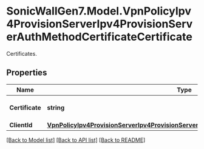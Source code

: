 # SonicWallGen7.Model.VpnPolicyIpv4ProvisionServerIpv4ProvisionServerAuthMethodCertificateCertificate
Certificates.

## Properties

Name | Type | Description | Notes
------------ | ------------- | ------------- | -------------
**Certificate** | **string** | Local certificate name. | [optional] 
**ClientId** | [**VpnPolicyIpv4ProvisionServerIpv4ProvisionServerAuthMethodCertificateCertificateClientId**](VpnPolicyIpv4ProvisionServerIpv4ProvisionServerAuthMethodCertificateCertificateClientId.md) |  | [optional] 

[[Back to Model list]](../README.md#documentation-for-models) [[Back to API list]](../README.md#documentation-for-api-endpoints) [[Back to README]](../README.md)

